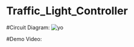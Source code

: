 # Traffic_Light_Controller

#Circuit Diagram: 
![yo](https://user-images.githubusercontent.com/118103416/222963124-6be7c4bc-6536-4628-9ba2-8c7a7c4e8aa7.jpeg)


#Demo Video:


